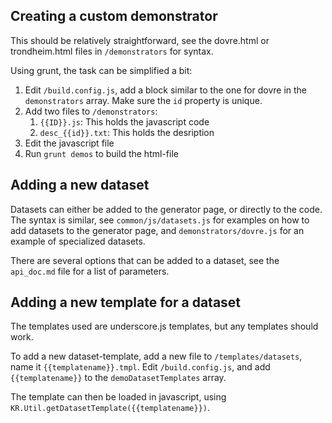 Creating a custom demonstrator
------------------------------

This should be relatively straightforward, see the dovre.html or trondheim.html files in ``/demonstrators`` for syntax.

Using grunt, the task can be simplified a bit:

1. Edit ``/build.config.js``, add a block similar to the one for dovre in the ``demonstrators`` array. Make sure the ``id`` property is unique.
2. Add two files to ``/demonstrators``: 
   1. ``{{ID}}.js``: This holds the javascript code
   2. ``desc_{{id}}.txt``: This holds the desription
3. Edit the javascript file
4. Run ``grunt demos`` to build the html-file
 
Adding a new dataset
--------------------

Datasets can either be added to the generator page, or directly to the code. The syntax is similar, see ``common/js/datasets.js`` for examples on how to add datasets to the generator page, and ``demonstrators/dovre.js`` for an example of specialized datasets.

There are several options that can be added to a dataset, see the ``api_doc.md`` file for a list of parameters.

Adding a new template for a dataset
-----------------------------------
The templates used are underscore.js templates, but any templates should work.

To add a new dataset-template, add a new file to ``/templates/datasets``, name it ``{{templatename}}.tmpl``. Edit ``/build.config.js``, and add ``{{templatename}}`` to the ``demoDatasetTemplates`` array.

The template can then be loaded in javascript, using ``KR.Util.getDatasetTemplate({{templatename}})``.

